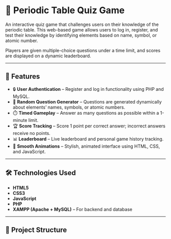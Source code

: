 # 🧪 Periodic Table Quiz Game

An interactive quiz game that challenges users on their knowledge of the periodic table. This web-based game allows users to log in, register, and test their knowledge by identifying elements based on name, symbol, or atomic number. 

Players are given multiple-choice questions under a time limit, and scores are displayed on a dynamic leaderboard.

---

## 🚀 Features

- 🔒 **User Authentication** – Register and log in functionality using PHP and MySQL.
- 🎯 **Random Question Generator** – Questions are generated dynamically about elements’ names, symbols, or atomic numbers.
- ⏱️ **Timed Gameplay** – Answer as many questions as possible within a 1-minute limit.
- 🏆 **Score Tracking** – Score 1 point per correct answer; incorrect answers receive no points.
- 📊 **Leaderboard** – Live leaderboard and personal game history tracking.
- 🌈 **Smooth Animations** – Stylish, animated interface using HTML, CSS, and JavaScript.

---

## 🛠️ Technologies Used

- **HTML5**
- **CSS3**
- **JavaScript**
- **PHP**
- **XAMPP (Apache + MySQL)** – For backend and database

---

## 📁 Project Structure

